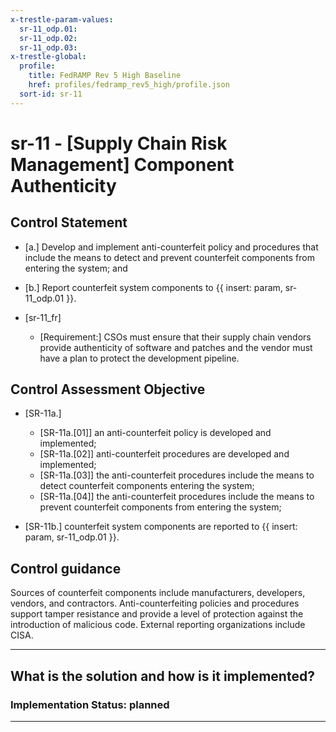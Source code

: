 ```yaml
---
x-trestle-param-values:
  sr-11_odp.01:
  sr-11_odp.02:
  sr-11_odp.03:
x-trestle-global:
  profile:
    title: FedRAMP Rev 5 High Baseline
    href: profiles/fedramp_rev5_high/profile.json
  sort-id: sr-11
---
```


# sr-11 - \[Supply Chain Risk Management\] Component Authenticity

## Control Statement

- \[a.\] Develop and implement anti-counterfeit policy and procedures that include the means to detect and prevent counterfeit components from entering the system; and

- \[b.\] Report counterfeit system components to {{ insert: param, sr-11_odp.01 }}.

- \[sr-11_fr\]

  - \[Requirement:\] CSOs must ensure that their supply chain vendors provide authenticity of software and patches and the vendor must have a plan to protect the development pipeline.

## Control Assessment Objective

- \[SR-11a.\]

  - \[SR-11a.[01]\] an anti-counterfeit policy is developed and implemented;
  - \[SR-11a.[02]\] anti-counterfeit procedures are developed and implemented;
  - \[SR-11a.[03]\] the anti-counterfeit procedures include the means to detect counterfeit components entering the system;
  - \[SR-11a.[04]\] the anti-counterfeit procedures include the means to prevent counterfeit components from entering the system;

- \[SR-11b.\] counterfeit system components are reported to {{ insert: param, sr-11_odp.01 }}.

## Control guidance

Sources of counterfeit components include manufacturers, developers, vendors, and contractors. Anti-counterfeiting policies and procedures support tamper resistance and provide a level of protection against the introduction of malicious code. External reporting organizations include CISA.

______________________________________________________________________

## What is the solution and how is it implemented?

<!-- For implementation status enter one of: implemented, partial, planned, alternative, not-applicable -->

<!-- Note that the list of rules under ### Rules: is read-only and changes will not be captured after assembly to JSON -->

<!-- Add control implementation description here for control: sr-11 -->

### Implementation Status: planned

______________________________________________________________________
